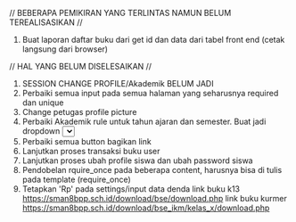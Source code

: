 // BEBERAPA PEMIKIRAN YANG TERLINTAS NAMUN BELUM TEREALISASIKAN //
1. Buat laporan daftar buku dari get id dan data dari tabel front end (cetak langsung dari browser)

// HAL YANG BELUM DISELESAIKAN //
1. SESSION CHANGE PROFILE/Akademik BELUM JADI
2. Perbaiki semua input pada semua halaman yang seharusnya required dan unique
3. Change petugas profile picture
4. Perbaiki Akademik rule untuk tahun ajaran dan semester. Buat jadi dropdown <select>
5. Perbaiki semua button bagikan link
6. Lanjutkan proses transaksi buku user
7. Lanjutkan proses ubah profile siswa dan ubah password siswa
8. Pendobelan rquire_once pada beberapa content, harusnya bisa di tulis pada template (require_once)
9. Tetapkan 'Rp' pada settings/input data denda
link buku k13 https://sman8bpp.sch.id/download/bse/download.php
link buku kurmer https://sman8bpp.sch.id/download/bse_ikm/kelas_x/download.php